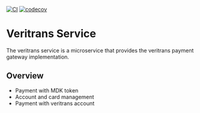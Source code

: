 [![CI](https://github.com/david1992121/veritrans-microservice/actions/workflows/ci.yml/badge.svg?branch=dev)](https://github.com/david1992121/veritrans-microservice/actions/workflows/ci.yml)
[![codecov](https://codecov.io/gh/david1992121/veritrans-microservice/branch/dev/graph/badge.svg?token=8WUF68gAbo)](https://codecov.io/gh/david1992121/veritrans-microservice)
# Veritrans Service

The veritrans service is a microservice that provides the veritrans payment gateway implementation.

## Overview
- Payment with MDK token 
- Account and card management
- Payment with veritrans account